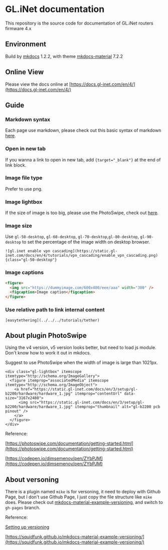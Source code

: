 # GL.iNet documentation

This repository is the source code for documentation of GL.iNet routers firmware 4.x

## Environment 

Build by [mkdocs](https://www.mkdocs.org/) 1.2.2, with theme [mkdocs-material](https://squidfunk.github.io/mkdocs-material/) 7.2.2

## Online View

Please view the docs online at [https://docs.gl-inet.com/en/4/](https://docs.gl-inet.com/en/4/)

## Guide

### Markdown syntax

Each page use markdown, please check out this basic syntax of markdown [here](https://www.markdownguide.org/basic-syntax/).

### Open in new tab

If you wanna a link to open in new tab, add `{target="_blank"}` at the end of link block.

### Image file type

Prefer to use png.

### Image lightbox

If the size of image is too big, please use the PhotoSwipe, check out [here](#about-plugin-photoswipe).

### Image size

Use `gl-50-desktop`, `gl-60-desktop`, `gl-70-desktop`,`gl-80-desktop`, `gl-90-desktop` to set the percentage of the image width on desktop browser.

`![gl.inet enable vpn cascading](https://static.gl-inet.com/docs/en/4/tutorials/vpn_cascading/enable_vpn_cascading.png){class="gl-50-desktop"}`

### Image captions

```html
<figure>
  <img src="https://dummyimage.com/600x400/eee/aaa" width="300" />
  <figcaption>Image caption</figcaption>
</figure>
```

### Use relative path to link internal content

```
[easytethering](../../../tutorials/tether)
```

## About plugin PhotoSwipe

Using the v4 version, v5 version looks better, but need to load js module. Don't know how to work it out in mkdocs.

Suggest to use PhotoSwipe when the width of image is large than 1021px.

```
<div class="gl-lightbox" itemscope itemtype="http://schema.org/ImageGallery">
  <figure itemprop="associatedMedia" itemscope itemtype="http://schema.org/ImageObject">
    <a href="https://static.gl-inet.com/docs/en/3/setup/gl-b2200/hardware/hardware_1.jpg" itemprop="contentUrl" data-size="3167x2480">
      <img src="https://static.gl-inet.com/docs/en/3/setup/gl-b2200/hardware/hardware_1.jpg" itemprop="thumbnail" alt="gl-b2200 pcb pinout" />
    </a>
  </figure>
</div>
```

Reference:

[https://photoswipe.com/documentation/getting-started.html](https://photoswipe.com/documentation/getting-started.html)

[https://codepen.io/dimsemenov/pen/ZYbPJM](https://codepen.io/dimsemenov/pen/ZYbPJM)

## About versoning

There is a plugin named `mike` is for versoning, it need to deploy with Github Page, but I don't use Github Page, I just copy the file structure like `mike` does. Please check out [mkdocs-material-example-versioning](https://github.com/squidfunk/mkdocs-material-example-versioning), and switch to `gh-pages` branch.

Reference:

[Setting up versioning](https://squidfunk.github.io/mkdocs-material/setup/setting-up-versioning/)

[https://squidfunk.github.io/mkdocs-material-example-versioning/](https://squidfunk.github.io/mkdocs-material-example-versioning/)
